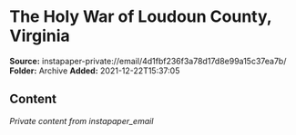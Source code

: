 # The Holy War of Loudoun County, Virginia

**Source:** instapaper-private://email/4d1fbf236f3a78d17d8e99a15c37ea7b/
**Folder:** Archive
**Added:** 2021-12-22T15:37:05




## Content
*Private content from instapaper_email*
